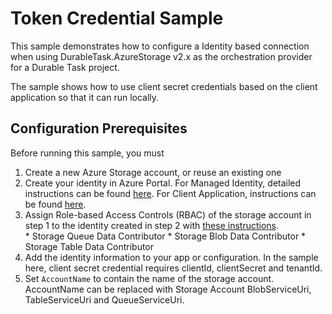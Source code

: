 # Token Credential Sample

This sample demonstrates how to configure a Identity based connection when using DurableTask.AzureStorage v2.x as the orchestration provider for a Durable Task project.

The sample shows how to use client secret credentials based on the client application so that it can run locally. 

## Configuration Prerequisites

Before running this sample, you must

1. Create a new Azure Storage account, or reuse an existing one
2. Create your identity in Azure Portal. For Managed Identity, detailed instructions can be found [here](https://learn.microsoft.com/en-us/azure/app-service/overview-managed-identity?tabs=portal%2Chttp). For Client Application, instructions can be found [here](https://learn.microsoft.com/en-us/azure/healthcare-apis/register-application). 
3. Assign Role-based Access Controls (RBAC) of the storage account in step 1 to the identity created in step 2 with [these instructions](https://learn.microsoft.com/en-us/azure/role-based-access-control/role-assignments-portal-managed-identity#Overview).  
        * Storage Queue Data Contributor
        * Storage Blob Data Contributor
        * Storage Table Data Contributor
4. Add the identity information to your app or configuration. In the sample here, client secret credential requires clientId, clientSecret and tenantId. 
4. Set `AccountName` to contain the name of the storage account. AccountName can be replaced with Storage Account BlobServiceUri, TableServiceUri and QueueServiceUri. 
